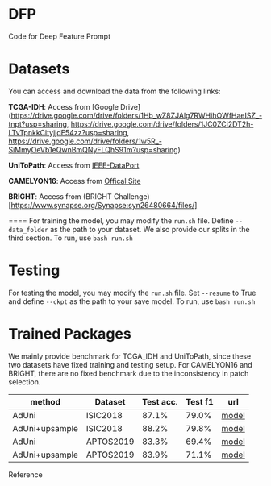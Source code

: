# DFP
Code for Deep Feature Prompt

Datasets
====
You can access and download the data from the following links:

**TCGA-IDH**: Access from [Google Drive](https://drive.google.com/drive/folders/1Hb_wZ8ZJAlg7RWHihOWfHaeISZ_-tnpt?usp=sharing, https://drive.google.com/drive/folders/1JC0ZCi2DT2h-LTvTpnkkCityjjdE54zz?usp=sharing, https://drive.google.com/drive/folders/1w5R_-SiMmyOeVb1eQwnBmQNyFLQhS91m?usp=sharing)

**UniToPath**: Access from [IEEE-DataPort](https://ieee-dataport.org/open-access/unitopatho)

**CAMELYON16**: Access from [Offical Site](https://camelyon16.grand-challenge.org/Data/)

**BRIGHT**: Access from (BRIGHT Challenge)[https://www.synapse.org/Synapse:syn26480664/files/]



====
For training the model, you may modify the `run.sh` file. Define `--data_folder` as the path to your dataset. We also provide our splits in the third section. To run, use `bash run.sh`

Testing
====
For testing the model, you may modify the `run.sh` file. Set `--resume` to True and define `--ckpt` as the path to your save model. To run, use `bash run.sh`

Trained Packages
====
We mainly provide benchmark for TCGA_IDH and UniToPath, since these two datasets have fixed training and testing setup. For CAMELYON16 and BRIGHT, there are no fixed benchmark due to the inconsistency in patch selection. 

| method | Dataset | Test acc. | Test f1 | url |
|-------------------|-------------------|---------------------|--------------------|--------------------|
| AdUni | ISIC2018 | 87.1% | 79.0% | [model](https://drive.google.com/file/d/1XN-jyzkBCiYMGUYNHMj3hwusx6ROwh_G/view?usp=sharing) |
| AdUni+upsample | ISIC2018 | 88.2% | 79.8% | [model](https://drive.google.com/file/d/1BjjxmuvIn23ZuLye52U0V3Xf3Q5rAbYX/view?usp=sharing) | 
| AdUni | APTOS2019 | 83.3%  | 69.4%| [model](https://drive.google.com/file/d/13-mWo2_VHvU8CE5ObCQm7Y76m9VXLvus/view?usp=sharing) |
| AdUni+upsample | APTOS2019 | 83.9% | 71.1% | [model](https://drive.google.com/file/d/1ceGo_NYSqmp4jdTWg-GWjnDNpTxnvdp7/view?usp=sharing) | 

Reference
